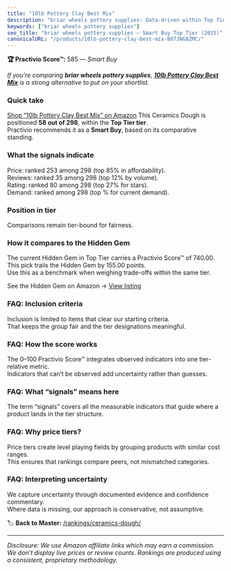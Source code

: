 ```yaml
---
title: "10lb Pottery Clay Best Mix"
description: "briar wheels pottery supplies: Data-driven within Top Tier ranking using the Practivio Score™. Positioned by quality, value, demand, findability, momentum."
keywords: ["briar wheels pottery supplies"]
seo_title: "briar wheels pottery supplies — Smart Buy Top Tier (2025)"
canonicalURL: "/products/10lb-pottery-clay-best-mix-B07JNG8ZMC/"
---
```


**🏆 Practivio Score™:** 585 — _Smart Buy_


*If you're comparing **briar wheels pottery supplies**, **[10lb Pottery Clay Best Mix](https://www.amazon.com/dp/B07JNG8ZMC?tag=practivio-20)** is a strong alternative to put on your shortlist.*
### Quick take
[Shop “10lb Pottery Clay Best Mix” on Amazon](https://www.amazon.com/dp/B07JNG8ZMC?tag=practivio-20)
This Ceramics Dough is positioned **58 out of 298**, within the **Top Tier tier**.  
Practivio recommends it as a **Smart Buy**, based on its comparative standing.

### What the signals indicate
Price: ranked 253 among 298 (top 85% in affordability).  
Reviews: ranked 35 among 298 (top 12% by volume).  
Rating: ranked 80 among 298 (top 27% for stars).  
Demand: ranked  among 298 (top % for current demand).

### Position in tier
Comparisons remain tier-bound for fairness.

### How it compares to the Hidden Gem
The current Hidden Gem in Top Tier carries a Practivio Score™ of 740.00.  
This pick trails the Hidden Gem by 155.00 points.  
Use this as a benchmark when weighing trade-offs within the same tier.  

See the Hidden Gem on Amazon → [View listing](https://www.amazon.com/dp/B07ZQ711SW?tag=practivio-20)

### FAQ: Inclusion criteria
Inclusion is limited to items that clear our starting criteria.  
That keeps the group fair and the tier designations meaningful.

### FAQ: How the score works
The 0–100 Practivio Score™ integrates observed indicators into one tier-relative metric.  
Indicators that can’t be observed add uncertainty rather than guesses.

### FAQ: What “signals” means here
The term “signals” covers all the measurable indicators that guide where a product lands in the tier structure.

### FAQ: Why price tiers?
Price tiers create level playing fields by grouping products with similar cost ranges.  
This ensures that rankings compare peers, not mismatched categories.

### FAQ: Interpreting uncertainty
We capture uncertainty through documented evidence and confidence commentary.  
Where data is missing, our approach is conservative, not assumptive.


🏷️ **Back to Master:** [/rankings/ceramics-dough/](/rankings/ceramics-dough/)

---
_Disclosure: We use Amazon affiliate links which may earn a commission. We don’t display live prices or review counts. Rankings are produced using a consistent, proprietary methodology._
